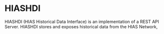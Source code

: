 # HIASHDI
HIASHDI (HIAS Historical Data Interface) is an implementation of a REST API Server. HIASHDI stores and exposes historical data from the HIAS Network, 
